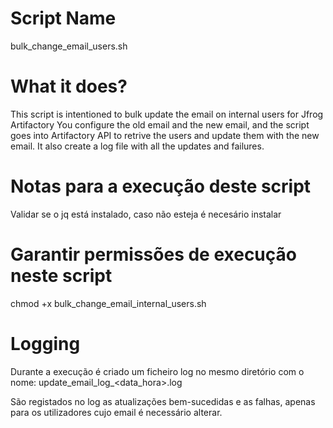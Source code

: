 # Script Name
bulk_change_email_users.sh

# What it does?
This script is intentioned to bulk update the email on internal users for Jfrog Artifactory
You configure the old email and the new email, and the script goes into Artifactory API to retrive the users and update them with the new email.
It also create a log file with all the updates and failures. 


# Notas para a execução deste script
Validar se o jq está instalado, caso não esteja é necesário instalar

# Garantir permissões de execução neste script
chmod +x bulk_change_email_internal_users.sh

# Logging
Durante a execução é criado um ficheiro log no mesmo diretório com o nome: update_email_log_<data_hora>.log

São registados no log as atualizações bem-sucedidas e as falhas, apenas para os utilizadores cujo email é necessário alterar.
